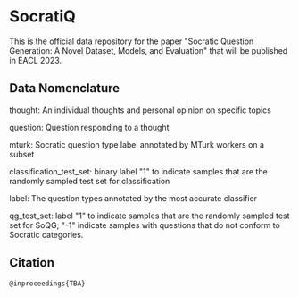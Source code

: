 # SocratiQ
This is the official data repository for the paper "Socratic Question Generation: A Novel Dataset, Models, and Evaluation" that will be published in EACL 2023.

## Data Nomenclature
thought: An individual thoughts and personal opinion on specific topics


question: Question responding to a thought


mturk: Socratic question type label annotated by MTurk workers on a subset


classification_test_set: binary label "1" to indicate samples that are the randomly sampled test set for classification


label: The question types annotated by the most accurate classifier


qg_test_set: label "1" to indicate samples that are the randomly sampled test set for SoQG; "-1" indicate samples with questions that do not conform to Socratic categories.

## Citation

```
@inproceedings{TBA}

```
